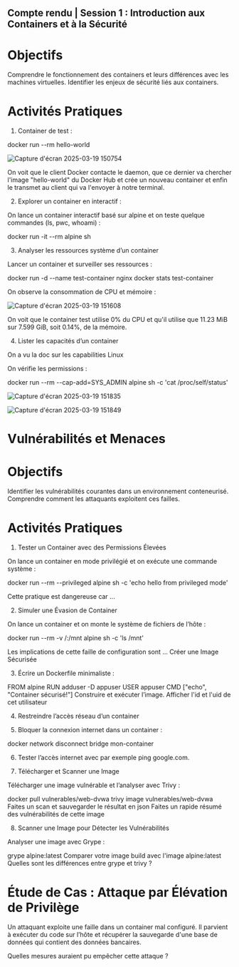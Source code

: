 ## Compte rendu  | Session 1 : Introduction aux Containers et à la Sécurité

# Objectifs

Comprendre le fonctionnement des containers et leurs différences avec les machines virtuelles.
Identifier les enjeux de sécurité liés aux containers.

# Activités Pratiques

1) Container de test  :

  docker run --rm hello-world


![Capture d'écran 2025-03-19 150754](https://github.com/user-attachments/assets/6d3b8cbb-6333-4904-bf1b-60f98be4a3fd)

On voit que le client Docker contacte le daemon, que ce dernier va chercher l'image "hello-world" du Docker Hub et crée un nouveau container et enfin le transmet au client qui va l'envoyer à notre terminal.

2) Explorer un container en interactif : 

On lance un container interactif basé sur alpine et on teste quelque commandes (ls, pwc, whoami) :

docker run -it --rm alpine sh

3) Analyser les ressources système d’un container

Lancer un container et surveiller ses ressources :

docker run -d --name test-container nginx
docker stats test-container

On observe la consommation de CPU et mémoire : 

![Capture d'écran 2025-03-19 151608](https://github.com/user-attachments/assets/16907984-2963-41c8-8692-3a0438e022fc)

On voit que le container test utilise 0% du CPU et qu'il utilise que 11.23 MiB sur 7.599 GiB, soit 0.14%, de la  mémoire.

4) Lister les capacités d’un container

On a vu la doc sur les capabilities Linux

On vérifie les permissions :

docker run --rm --cap-add=SYS_ADMIN alpine sh -c 'cat /proc/self/status'

![Capture d'écran 2025-03-19 151835](https://github.com/user-attachments/assets/d8ec183b-021c-4e85-8a2f-4e987eaca20a)


![Capture d'écran 2025-03-19 151849](https://github.com/user-attachments/assets/9fb3c95a-cc40-43f2-8776-08cff01182d3)

# Vulnérabilités et Menaces

# Objectifs

Identifier les vulnérabilités courantes dans un environnement conteneurisé.
Comprendre comment les attaquants exploitent ces failles.

# Activités Pratiques

1) Tester un Container avec des Permissions Élevées

On lance un container en mode privilégié et on exécute une commande système :

docker run --rm --privileged alpine sh -c 'echo hello from privileged mode'

Cette pratique est dangereuse car ...

2) Simuler une Évasion de Container

On lance un container et on monte le système de fichiers de l’hôte :

docker run --rm -v /:/mnt alpine sh -c 'ls /mnt'

Les implications de cette faille de configuration sont ...
Créer une Image Sécurisée

3) Écrire un Dockerfile minimaliste :

FROM alpine
RUN adduser -D appuser
USER appuser
CMD ["echo", "Container sécurisé!"]
Construire et exécuter l’image.
Afficher l'id et l'uid de cet utilisateur

4) Restreindre l’accès réseau d’un container

5) Bloquer la connexion internet dans un container :

docker network disconnect bridge mon-container

6) Tester l’accès internet avec par exemple ping google.com.

7) Télécharger et Scanner une Image

Télécharger une image vulnérable et l’analyser avec Trivy :

docker pull vulnerables/web-dvwa
trivy image vulnerables/web-dvwa
Faites un scan et sauvegarder le résultat en json
Faites un rapide résumé des vulnérabilités de cette image

8) Scanner une Image pour Détecter les Vulnérabilités

Analyser une image avec Grype :

grype alpine:latest
Comparer votre image build avec l'image alpine:latest
Quelles sont les différences entre grype et trivy ?


# Étude de Cas : Attaque par Élévation de Privilège

Un attaquant exploite une faille dans un container mal configuré.
Il parvient à exécuter du code sur l’hôte et récupérer la sauvegarde d'une base de données qui contient des données bancaires.

Quelles mesures auraient pu empêcher cette attaque ?







